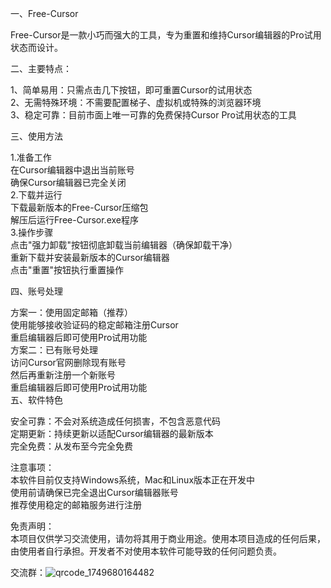一、Free-Cursor  

Free-Cursor是一款小巧而强大的工具，专为重置和维持Cursor编辑器的Pro试用状态而设计。  

二、主要特点：  

1、简单易用：只需点击几下按钮，即可重置Cursor的试用状态  
2、无需特殊环境：不需要配置梯子、虚拟机或特殊的浏览器环境  
3、稳定可靠：目前市面上唯一可靠的免费保持Cursor Pro试用状态的工具  

三、使用方法  

1.准备工作  
   在Cursor编辑器中退出当前账号  
   确保Cursor编辑器已完全关闭  
2.下载并运行  
   下载最新版本的Free-Cursor压缩包  
   解压后运行Free-Cursor.exe程序  
3.操作步骤  
   点击"强力卸载"按钮彻底卸载当前编辑器（确保卸载干净）  
   重新下载并安装最新版本的Cursor编辑器  
   点击"重置"按钮执行重置操作  
   
四、账号处理  

   方案一：使用固定邮箱（推荐）  
     使用能够接收验证码的稳定邮箱注册Cursor  
     重启编辑器后即可使用Pro试用功能  
   方案二：已有账号处理  
     访问Cursor官网删除现有账号  
     然后再重新注册一个新账号  
     重启编辑器后即可使用Pro试用功能  
五、软件特色  

   安全可靠：不会对系统造成任何损害，不包含恶意代码  
   定期更新：持续更新以适配Cursor编辑器的最新版本  
   完全免费：从发布至今完全免费  
   
注意事项：  
本软件目前仅支持Windows系统，Mac和Linux版本正在开发中  
使用前请确保已完全退出Cursor编辑器账号  
推荐使用稳定的邮箱服务进行注册  

免责声明：  
本项目仅供学习交流使用，请勿将其用于商业用途。使用本项目造成的任何后果，由使用者自行承担。开发者不对使用本软件可能导致的任何问题负责。  

交流群：![qrcode_1749680164482](https://github.com/user-attachments/assets/1fe25667-c072-442e-bb3a-3494801f61e6)



